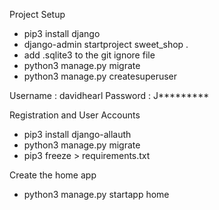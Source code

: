 Project Setup

- pip3 install django
- django-admin startproject sweet_shop .
- add .sqlite3 to the git ignore file
- python3 manage.py migrate
- python3 manage.py createsuperuser

Username : davidhearl
Password : J*********

Registration and User Accounts

- pip3 install django-allauth
- python3 manage.py migrate
- pip3 freeze > requirements.txt

Create the home app

- python3 manage.py startapp home
